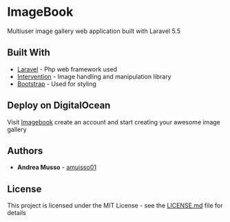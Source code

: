 
# ImageBook

Multiuser image gallery web application built with Laravel 5.5

## Built With

* [Laravel](https://laravel.com/) - Php web framework used
* [Intervention](http://image.intervention.io/) - Image handling and manipulation library
* [Bootstrap](https://getbootstrap.com/) - Used for styling

## Deploy on DigitalOcean

Visit [Imagebook](http://165.227.228.117/) create an account and start creating your awesome image gallery

 
## Authors

* **Andrea Musso** - [amuisso01](https://github.com/amusso01)

## License

This project is licensed under the MIT License - see the [LICENSE.md](LICENSE.md) file for details

